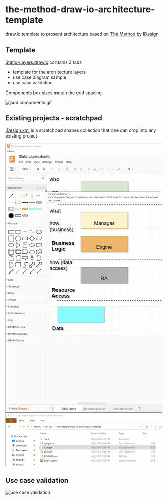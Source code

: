 # the-method-draw-io-architecture-template
draw.io template to present architecture based on [The Method](https://rightingsoftware.org/) by [IDesign](http://www.idesign.net/)

## Template

[Static-Layers.drawio](https://github.com/dkuida/the-method-draw-io-architecture-template/blob/master/Static-Layers.drawio) contains 3 tabs
* template for the architecture layers
* use case diagram sample
* use case validation

Components box sizes match the grid spacing

![add components gif](https://github.com/dkuida/the-method-draw-io-architecture-template/raw/master/tutorials/usage.gif "add components")

## Existing projects - scratchpad

[IDesign.xml](https://github.com/dkuida/the-method-draw-io-architecture-template/blob/master/IDesign.xml) is a scratchpad shapes collection that one can drop into any existing project

![Add scratchpad to any project gif](https://github.com/dkuida/the-method-draw-io-architecture-template/raw/master/tutorials/scratchpad.gif "Add scratchpad to any project")

## Use case validation

![use case validation](https://github.com/dkuida/the-method-draw-io-architecture-template/raw/master/tutorials/use-case-validation.gif "use case validation")

